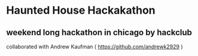 # Haunted House Hackakathon

## weekend long hackathon in chicago by hackclub

collaborated with Andrew Kaufman ( https://github.com/andrewk2929 )
